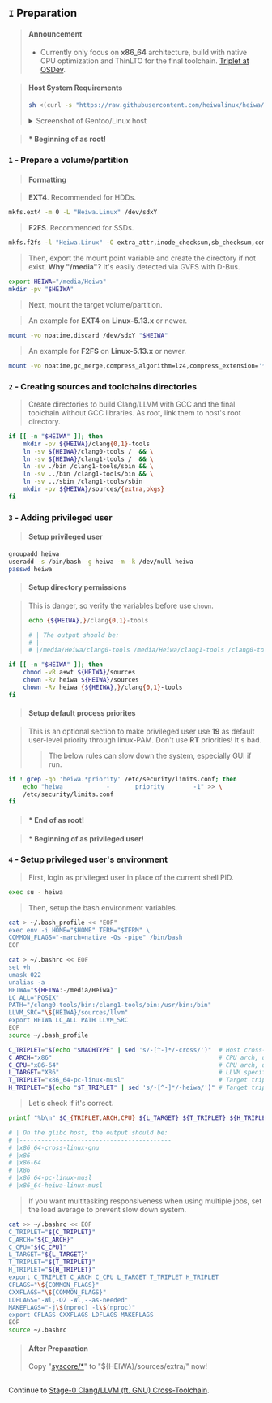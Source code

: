 ## `I` Preparation

> #### Announcement
> * Currently only focus on **x86_64** architecture, build with native CPU optimization and ThinLTO for the final toolchain. [Triplet at OSDev](https://wiki.osdev.org/Target_Triplet).

> #### Host System Requirements
> ```sh
> sh <(curl -s "https://raw.githubusercontent.com/heiwalinux/heiwa/main/version-check")
> ```
> <details>
> <summary>Screenshot of Gentoo/Linux host</summary>
> 
> <br>
> <p align="center"><img src="https://i.imgur.com/ZRNPehJ.png" alt=""/></p>
> 
> </details>

> #### * Beginning of as root!
### `1` - Prepare a volume/partition
> #### Formatting

> **EXT4**. Recommended for HDDs.
```bash
mkfs.ext4 -m 0 -L "Heiwa.Linux" /dev/sdxY
```
> **F2FS**. Recommended for SSDs.
```bash
mkfs.f2fs -l "Heiwa.Linux" -O extra_attr,inode_checksum,sb_checksum,compression,encrypt /dev/sdxY
```
> Then, export the mount point variable and create the directory if not exist. **Why "/media"?** It's easily detected via GVFS with D-Bus.
```bash
export HEIWA="/media/Heiwa"
mkdir -pv "$HEIWA"
```
> Next, mount the target volume/partition.

> An example for **EXT4** on **Linux-5.13.x** or newer.
```bash
mount -vo noatime,discard /dev/sdxY "$HEIWA"
```
> An example for **F2FS** on **Linux-5.13.x** or newer.
```bash
mount -vo noatime,gc_merge,compress_algorithm=lz4,compress_extension='*',compress_chksum,atgc /dev/sdxY "$HEIWA"
```

### `2` - Creating sources and toolchains directories
> Create directories to build Clang/LLVM with GCC and the final toolchain without GCC libraries. As root, link them to host's root directory.
```bash
if [[ -n "$HEIWA" ]]; then
    mkdir -pv ${HEIWA}/clang{0,1}-tools
    ln -sv ${HEIWA}/clang0-tools /  && \
    ln -sv ${HEIWA}/clang1-tools /  && \
    ln -sv ./bin /clang1-tools/sbin && \
    ln -sv ../bin /clang1-tools/bin && \
    ln -sv ../sbin /clang1-tools/sbin
    mkdir -pv ${HEIWA}/sources/{extra,pkgs}
fi
```

### `3` - Adding privileged user
> #### Setup privileged user
```bash
groupadd heiwa
useradd -s /bin/bash -g heiwa -m -k /dev/null heiwa
passwd heiwa
```
> #### Setup directory permissions

> This is danger, so verify the variables before use `chown`.
> ```bash
> echo {${HEIWA},}/clang{0,1}-tools
> ```
> ```bash
> # | The output should be:
> # |-----------------------
> # |/media/Heiwa/clang0-tools /media/Heiwa/clang1-tools /clang0-tools /clang1-tools
> ```
```bash
if [[ -n "$HEIWA" ]]; then
    chmod -vR a+wt ${HEIWA}/sources
    chown -Rv heiwa ${HEIWA}/sources
    chown -Rv heiwa {${HEIWA},}/clang{0,1}-tools
fi
```
> #### Setup default process priorites

> This is an optional section to make privileged user use **19** as default user-level priority through linux-PAM. Don't use **RT** priorities! It's bad.
> > The below rules can slow down the system, especially GUI if run.
```bash
if ! grep -qo 'heiwa.*priority' /etc/security/limits.conf; then
    echo "heiwa            -       priority        -1" >> \
    /etc/security/limits.conf
fi
```
> #### * End of as root!

> #### * Beginning of as privileged user!
### `4` - Setup privileged user's environment
> First, login as privileged user in place of the current shell PID.
```bash
exec su - heiwa
```
> Then, setup the bash environment variables.
```bash
cat > ~/.bash_profile << "EOF"
exec env -i HOME="$HOME" TERM="$TERM" \
COMMON_FLAGS="-march=native -Os -pipe" /bin/bash
EOF
```
```bash
cat > ~/.bashrc << EOF
set +h
umask 022
unalias -a
HEIWA="${HEIWA:-/media/Heiwa}"
LC_ALL="POSIX"
PATH="/clang0-tools/bin:/clang1-tools/bin:/usr/bin:/bin"
LLVM_SRC="\${HEIWA}/sources/llvm"
export HEIWA LC_ALL PATH LLVM_SRC
EOF
source ~/.bash_profile
```
```bash
C_TRIPLET="$(echo "$MACHTYPE" | sed 's/-[^-]*/-cross/')"  # Host cross-triplet, to be used to build GCC toolchain.
C_ARCH="x86"                                              # CPU arch, used to build Linux API headers.
C_CPU="x86-64"                                            # CPU arch, used to build static GCC in cross-toolchain.
L_TARGET="X86"                                            # LLVM specific arch build target.
T_TRIPLET="x86_64-pc-linux-musl"                          # Target triplet for final toolchain.
H_TRIPLET="$(echo "$T_TRIPLET" | sed 's/-[^-]*/-heiwa/')" # Target triplet for cross-toolchain.
```
> Let's check if it's correct.
```bash
printf "%b\n" $C_{TRIPLET,ARCH,CPU} ${L_TARGET} ${T_TRIPLET} ${H_TRIPLET}
```
```bash
# | On the glibc host, the output should be:
# |------------------------------------------
# |x86_64-cross-linux-gnu
# |x86
# |x86-64
# |X86
# |x86_64-pc-linux-musl
# |x86_64-heiwa-linux-musl
```
> If you want multitasking responsiveness when using multiple jobs, set the load average to prevent slow down system.
```bash
cat >> ~/.bashrc << EOF
C_TRIPLET="${C_TRIPLET}"
C_ARCH="${C_ARCH}"
C_CPU="${C_CPU}"
L_TARGET="${L_TARGET}"
T_TRIPLET="${T_TRIPLET}"
H_TRIPLET="${H_TRIPLET}"
export C_TRIPLET C_ARCH C_CPU L_TARGET T_TRIPLET H_TRIPLET
CFLAGS="\${COMMON_FLAGS}"
CXXFLAGS="\${COMMON_FLAGS}"
LDFLAGS="-Wl,-O2 -Wl,--as-needed"
MAKEFLAGS="-j\$(nproc) -l\$(nproc)"
export CFLAGS CXXFLAGS LDFLAGS MAKEFLAGS
EOF
source ~/.bashrc
```

> #### After Preparation
> Copy "[syscore/*](./../../syscore/)" to "${HEIWA}/sources/extra/" now!

<h2></h2>

Continue to [Stage-0 Clang/LLVM (ft. GNU) Cross-Toolchain](./2-Stage0_Clang_LLVM.md).
